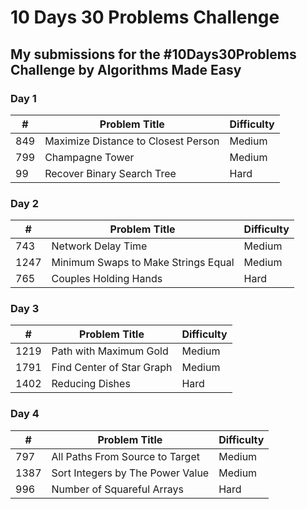 # 10 Days 30 Problems Challenge

## My submissions for the #10Days30Problems Challenge by Algorithms Made Easy


### Day 1

|   #   | Problem Title                       | Difficulty |
| ----- | ----------------------------------- | ---------- |
|  849  | Maximize Distance to Closest Person |   Medium   |
|  799  | Champagne Tower                     |   Medium   |
|  99   | Recover Binary Search Tree          |    Hard    |

### Day 2

|   #   | Problem Title                       | Difficulty |
| ----- | ----------------------------------- | ---------- |
|  743  | Network Delay Time                  |   Medium   |
|  1247 | Minimum Swaps to Make Strings Equal |   Medium   |
|  765  | Couples Holding Hands               |    Hard    |

### Day 3

|   #   | Problem Title                       | Difficulty |
| ----- | ----------------------------------- | ---------- |
|  1219 | Path with Maximum Gold              |   Medium   |
|  1791 | Find Center of Star Graph           |   Medium   |
|  1402 | Reducing Dishes                     |    Hard    |

### Day 4

|   #   | Problem Title                       | Difficulty |
| ----- | ----------------------------------- | ---------- |
|  797  | All Paths From Source to Target     |   Medium   |
|  1387 | Sort Integers by The Power Value    |   Medium   |
|  996  | Number of Squareful Arrays          |    Hard    |